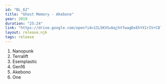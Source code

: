 ```yaml
---
id: "BL_62"
title: "Ghost Memory - Akebono"
year: 2019
duration: "25:24"
link: "https://drive.google.com/open?id=1IL5KVSubqjhtfwagDxEhYX1rIVrC8leA"
layout: release.njk
tags: release
---
```


01. Nanopunk
02. Terralift
03. Esemplastic
04. Gen16
05. Akebono
06. One